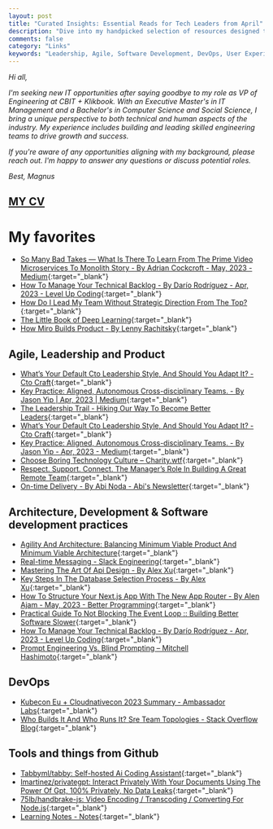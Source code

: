 ```yaml
---
layout: post
title: "Curated Insights: Essential Reads for Tech Leaders from April"
description: "Dive into my handpicked selection of resources designed to empower tech leaders. Spanning topics from leadership and software development to DevOps and user experience, this collection offers invaluable insights from experts in the field. Whether you're a startup founder, a seasoned manager, or an aspiring tech leader, these articles will equip you with the knowledge you need to excel in today's rapidly evolving tech landscape."
comments: false
category: "Links"
keywords: "Leadership, Agile, Software Development, DevOps, User Experience, Deep Learning, Startup, Engineering Management, Architecture, System Design, Database Management, Cloud-native Platforms, Team Management, Employee Engagement, Tech Tools."
---
```


*Hi all,*

*I'm seeking new IT opportunities after saying goodbye to my role as VP of Engineering at CBIT + Klikbook. With an Executive Master's in IT Management and a Bachelor's in Computer Science and Social Science, I bring a unique perspective to both technical and human aspects of the industry. My experience includes building and leading skilled engineering teams to drive growth and success.*

*If you're aware of any opportunities aligning with my background, please reach out. I'm happy to answer any questions or discuss potential roles.*

*Best, Magnus*

## [MY CV](https://udbjorg.net/assets/CV.pdf)

<!-- markdownlint-disable MD033 MD020 MD025-->
# My favorites<a name="favorites"></a>

- [So Many Bad Takes — What Is There To Learn From The Prime Video Microservices To Monolith Story - By Adrian Cockcroft - May, 2023 - Medium](https://adrianco.medium.com/so-many-bad-takes-what-is-there-to-learn-from-the-prime-video-microservices-to-monolith-story-4bd0970423d4){:target="_blank"}
- [How To Manage Your Technical Backlog - By Darío Rodríguez - Apr, 2023 - Level Up Coding](https://levelup.gitconnected.com/how-to-manage-your-technical-backlog-868415f8eea9){:target="_blank"}
- [How Do I Lead My Team Without Strategic Direction From The Top?](https://hbr.org/podcast/2023/04/how-do-i-lead-my-team-without-strategic-direction-from-the-top){:target="_blank"}
- [The Little Book of Deep Learning](https://fleuret.org/public/lbdl.pdf){:target="_blank"}
- [How Miro Builds Product - By Lenny Rachitsky](https://www.lennysnewsletter.com/p/how-miro-builds-product?t=1){:target="_blank"}

## Agile, Leadership and Product<a name="agile"></a>

- [What’s Your Default Cto Leadership Style, And Should You Adapt It? - Cto Craft](https://ctocraft.com/blog/whats-your-default-cto-leadership-style-and-should-you-adapt-it/){:target="_blank"}
- [Key Practice: Aligned, Autonomous Cross-disciplinary Teams. - By Jason Yip | Apr, 2023 | Medium](https://jchyip.medium.com/key-practice-aligned-autonomous-cross-disciplinary-teams-d73c1cddc352){:target="_blank"}
- [The Leadership Trail - Hiking Our Way To Become Better Leaders](https://carlosvilhena.com/the-leadership-trail-hiking-our-way-to-become-better-leaders/){:target="_blank"}
- [What’s Your Default Cto Leadership Style, And Should You Adapt It? - Cto Craft](https://ctocraft.com/blog/whats-your-default-cto-leadership-style-and-should-you-adapt-it/){:target="_blank"}
- [Key Practice: Aligned, Autonomous Cross-disciplinary Teams. - By Jason Yip - Apr, 2023 - Medium](https://jchyip.medium.com/key-practice-aligned-autonomous-cross-disciplinary-teams-d73c1cddc352){:target="_blank"}
- [Choose Boring Technology Culture – Charity.wtf](https://charity.wtf/2023/05/01/choose-boring-technology-culture/){:target="_blank"}
- [Respect. Support. Connect. The Manager’s Role In Building A Great Remote Team](https://www.infoq.com/articles/manager-building-remote-teams/){:target="_blank"}
- [On-time Delivery - By Abi Noda - Abi's Newsletter](https://newsletter.abinoda.com/p/on-time-delivery){:target="_blank"}

## Architecture, Development & Software development practices <a name="development"></a>

- [Agility And Architecture: Balancing Minimum Viable Product And Minimum Viable Architecture](https://www.infoq.com/articles/agility-architecture/){:target="_blank"}
- [Real-time Messaging - Slack Engineering](https://slack.engineering/real-time-messaging/){:target="_blank"}
- [Mastering The Art Of Api Design - By Alex Xu](https://blog.bytebytego.com/p/api-design?publication_id=817132&post_id=120337856&isFreemail=true){:target="_blank"}
- [Key Steps In The Database Selection Process - By Alex Xu](https://blog.bytebytego.com/p/key-steps-in-the-database-selection?publication_id=817132&post_id=118719085&isFreemail=true){:target="_blank"}
- [How To Structure Your Next.js App With The New App Router - By Alen Ajam - May, 2023 - Better Programming](https://betterprogramming.pub/how-to-structure-your-next-js-app-with-the-new-app-router-61bf2bf5a20d){:target="_blank"}
- [Practical Guide To Not Blocking The Event Loop :: Building Better Software Slower](https://www.bbss.dev/posts/eventloop/){:target="_blank"}
- [How To Manage Your Technical Backlog - By Darío Rodríguez - Apr, 2023 - Level Up Coding](https://levelup.gitconnected.com/how-to-manage-your-technical-backlog-868415f8eea9){:target="_blank"}
- [Prompt Engineering Vs. Blind Prompting – Mitchell Hashimoto](https://mitchellh.com/writing/prompt-engineering-vs-blind-prompting){:target="_blank"}

## DevOps<a name="devops"></a>

- [Kubecon Eu + Cloudnativecon 2023 Summary - Ambassador Labs](https://blog.getambassador.io/kubecon-eu-cloudnativecon-2023-summary-devex-debugging-and-doubling-down-on-community-82abee5853b3){:target="_blank"}
- [Who Builds It And Who Runs It? Sre Team Topologies - Stack Overflow Blog](https://stackoverflow.blog/2023/03/20/who-builds-it-and-who-runs-it-sre-team-topologies/){:target="_blank"}

## Tools and things from Github <a name="tools"></a>

- [Tabbyml/tabby: Self-hosted Ai Coding Assistant](https://github.com/TabbyML/tabby){:target="_blank"}
- [Imartinez/privategpt: Interact Privately With Your Documents Using The Power Of Gpt, 100% Privately, No Data Leaks](https://github.com/imartinez/privateGPT){:target="_blank"}
- [75lb/handbrake-js: Video Encoding / Transcoding / Converting For Node.js](https://github.com/75lb/handbrake-js){:target="_blank"}
- [Learning Notes - Notes](https://keyvanakbary.github.io/learning-notes/){:target="_blank"}
